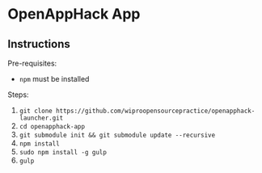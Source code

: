 # OpenAppHack App



## Instructions

Pre-requisites:


* `npm` must be installed


Steps:

1. `git clone https://github.com/wiproopensourcepractice/openapphack-launcher.git`
2. `cd openapphack-app`
3. `git submodule init && git submodule update --recursive`
4. `npm install`
5. `sudo npm install -g gulp `
6. `gulp`
